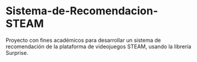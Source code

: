 # Sistema-de-Recomendacion-STEAM
Proyecto con fines académicos para desarrollar un sistema de recomendación de la plataforma de videojuegos STEAM, usando la librería Surprise.

